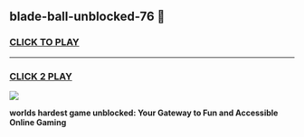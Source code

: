 
## blade-ball-unblocked-76 👋
<h3>
<a href="https://premium.freeplayer.one?title=blade-ball-unblocked-76&ref=14F">CLICK TO PLAY</a></h3>
<hr>

<h3>
<a href="https://premium.freeplayer.one?title=blade-ball-unblocked-76&ref=14F">CLICK 2 PLAY</a>
  
</h3>

<a href="https://premium.freeplayer.one?title=blade-ball-unblocked-76&ref=12F/"><img src="https://clearcache.store/games.png"></a>


**worlds hardest game unblocked: Your Gateway to Fun and Accessible Online Gaming**
